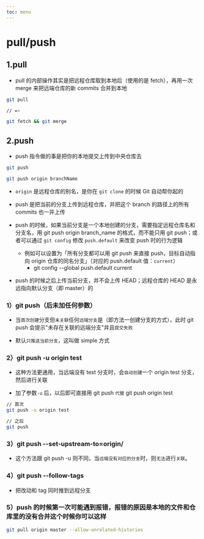 ```yaml
---
toc: menu
---
```


# pull/push

## 1.pull

- pull 的内部操作其实是把远程仓库取到本地后（使用的是 fetch），再用一次 merge 来把远端仓库的新 commits 合并到本地

```bash
git pull

// =>

git fetch && git merge
```

## 2.push

- push 指令做的事是把你的本地提交上传到中央仓库去

```bash
git push

git push origin branchName
```

- `origin` 是远程仓库的别名，是你在 `git clone` 的时候 Git 自动帮你起的

- push 是把当前的分支上传到远程仓库，并把这个 branch 的路径上的所有 commits 也一并上传

- push 的时候，如果当前分支是一个本地创建的分支，需要指定远程仓库名和分支名，用 git push origin branch_name 的格式，而不能只用 git push；或者可以通过 `git config` 修改 `push.default` 来改变 push 时的行为逻辑

  - 例如可以设置为「所有分支都可以用 git push 来直接 push，目标自动指向 origin 仓库的同名分支」（对应的 push.default 值：`current`）
    - git config --global push.default current

- push 的时候之后上传当前分支，并不会上传 HEAD；远程仓库的 HEAD 是永远指向默认分支（即 master）的

### 1）git push（后未加任何参数）

- 当`首次创建`分支但`未关联`任何`远端分支`是（即方法一创建分支的方式），此时 git push 会提示"未存在关联的远端分支"并且`提交失败`

- 默认`只推送当前分支`，这叫做 simple 方式

### 2）git push -u origin test

- 这种方法更通用，当远端没有 test 分支时，会`自动创建`一个 origin test 分支，然后进行关联

- 加了参数`-u` 后，以后即可直接用 git push `代替` git push origin test

```bash
// 首次
git push -u origin test

// 之后
git push
```

### 3）git push --set-upstream-to=origin/

- 这个方法跟 git push -u 则不同，当`远端没有对应的分支`时，则`无法`进行`关联`。

### 4）git push --follow-tags

- 把改动和 tag 同时推到远程分支

### 5）push 的时候第一次可能遇到报错，报错的原因是本地的文件和仓库里的没有合并这个时候你可以这样

```bash
git pull origin master --allow-unrelated-histories
```
